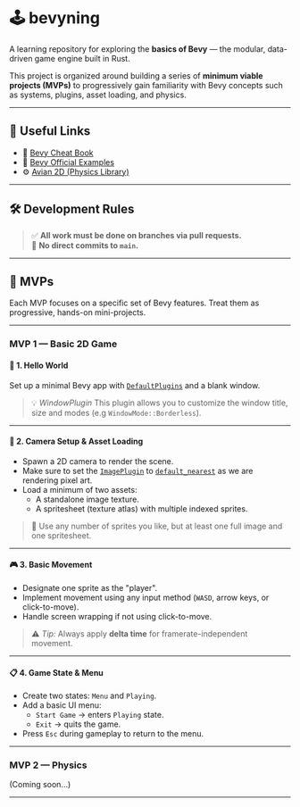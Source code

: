 # 🕹️ bevyning

A learning repository for exploring the **basics of Bevy** — the modular, data-driven game engine built in Rust.

This project is organized around building a series of **minimum viable projects (MVPs)** to progressively gain familiarity with Bevy concepts such as systems, plugins, asset loading, and physics.

---

## 🔗 Useful Links

- 📘 [Bevy Cheat Book](https://bevy-cheatbook.github.io/)
- 📁 [Bevy Official Examples](https://github.com/bevyengine/bevy/tree/main/examples)
- ⚙️ [Avian 2D (Physics Library)](https://docs.rs/avian2d/latest/avian2d/)

---

## 🛠️ Development Rules

> ✅ **All work must be done on branches via pull requests.**  
> 🚫 **No direct commits to `main`.**

---

## 🎯 MVPs

Each MVP focuses on a specific set of Bevy features. Treat them as progressive, hands-on mini-projects.

---

### MVP 1 — Basic 2D Game

#### 🧪 1. Hello World

Set up a minimal Bevy app with [`DefaultPlugins`](https://docs.rs/bevy/latest/bevy/struct.DefaultPlugins.html) and a blank window.

> 💡 *WindowPlugin* This plugin allows you to customize the window title, size and modes (e.g `WindowMode::Borderless`).

---

#### 🎥 2. Camera Setup & Asset Loading

- Spawn a 2D camera to render the scene.
- Make sure to set the [`ImagePlugin`](https://docs.rs/bevy/latest/bevy/prelude/struct.ImagePlugin.html) to [`default_nearest`](https://docs.rs/bevy/latest/bevy/prelude/struct.ImagePlugin.html#method.default_nearest) as we are rendering pixel art.
- Load a minimum of two assets:
  - A standalone image texture.
  - A spritesheet (texture atlas) with multiple indexed sprites.

> 🎨 Use any number of sprites you like, but at least one full image and one spritesheet.

---

#### 🎮 3. Basic Movement

- Designate one sprite as the "player".
- Implement movement using any input method (`WASD`, arrow keys, or click-to-move).
- Handle screen wrapping if not using click-to-move.

> ⚠️ *Tip:* Always apply **delta time** for framerate-independent movement.

---

#### 📋 4. Game State & Menu

- Create two states: `Menu` and `Playing`.
- Add a basic UI menu:
  - `Start Game` → enters `Playing` state.
  - `Exit` → quits the game.
- Press `Esc` during gameplay to return to the menu.

---

### MVP 2 — Physics

(Coming soon...)

---
